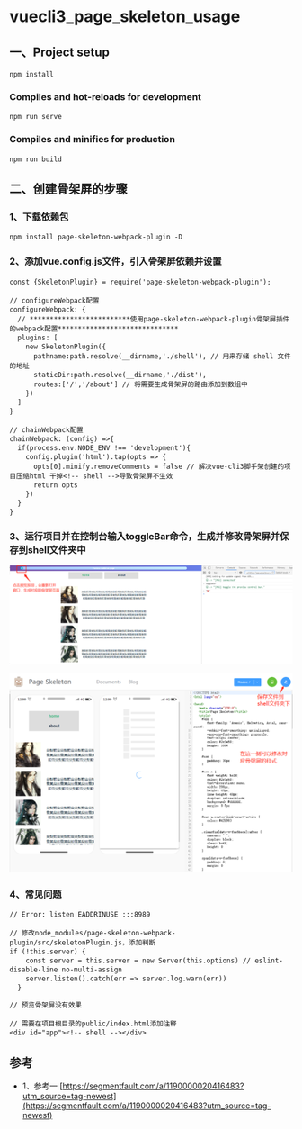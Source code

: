 # vuecli3_page_skeleton_usage

## 一、Project setup
```
npm install
```

### Compiles and hot-reloads for development
```
npm run serve
```

### Compiles and minifies for production
```
npm run build
```

## 二、创建骨架屏的步骤

### 1、下载依赖包
```
npm install page-skeleton-webpack-plugin -D
```

### 2、添加vue.config.js文件，引入骨架屏依赖并设置
```
const {SkeletonPlugin} = require('page-skeleton-webpack-plugin');

// configureWebpack配置
configureWebpack: {
  // *************************使用page-skeleton-webpack-plugin骨架屏插件的webpack配置******************************
  plugins: [
    new SkeletonPlugin({
      pathname:path.resolve(__dirname,'./shell'), // 用来存储 shell 文件的地址
      staticDir:path.resolve(__dirname,'./dist'),
      routes:['/','/about'] // 将需要生成骨架屏的路由添加到数组中
    })
  ]
}

// chainWebpack配置
chainWebpack: (config) =>{
  if(process.env.NODE_ENV !== 'development'){
    config.plugin('html').tap(opts => {
      opts[0].minify.removeComments = false // 解决vue-cli3脚手架创建的项目压缩html 干掉<!-- shell -->导致骨架屏不生效
      return opts
    })
  }
}
```

### 3、运行项目并在控制台输入toggleBar命令，生成并修改骨架屏并保存到shell文件夹中
![](./md_images/toggleBar_1.png "toggleBar_1.png")

![](./md_images/toggleBar_2.png "toggleBar_2.png")

### 4、常见问题
```
// Error: listen EADDRINUSE :::8989

// 修改node_modules/page-skeleton-webpack-plugin/src/skeletonPlugin.js，添加判断
if (!this.server) {
    const server = this.server = new Server(this.options) // eslint-disable-line no-multi-assign
    server.listen().catch(err => server.log.warn(err))
  }
```

```
// 预览骨架屏没有效果

// 需要在项目根目录的public/index.html添加注释
<div id="app"><!-- shell --></div>
```

## 参考
* 1、参考一 [https://segmentfault.com/a/1190000020416483?utm_source=tag-newest](https://segmentfault.com/a/1190000020416483?utm_source=tag-newest)

